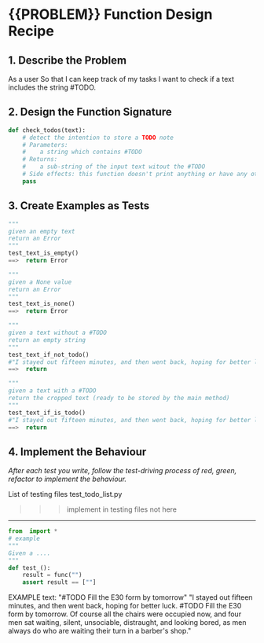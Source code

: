 # {{PROBLEM}} Function Design Recipe

## 1. Describe the Problem

As a user
So that I can keep track of my tasks
I want to check if a text includes the string #TODO.


## 2. Design the Function Signature


```python
def check_todos(text):
    # detect the intention to store a TODO note
    # Parameters:
    #    a string which contains #TODO 
    # Returns:
    #    a sub-string of the input text witout the #TODO  
    # Side effects: this function doesn't print anything or have any other side-effects
    pass 
```

## 3. Create Examples as Tests

```python
"""
given an empty text
return an Error 
"""
test_text_is_empty()
==>  return Error

"""
given a None value
return an Error
"""
test_text_is_none()
==>  return Error

"""
given a text without a #TODO
return an empty string
"""
test_text_if_not_todo()
#"I stayed out fifteen minutes, and then went back, hoping for better luck. Fill the E30 form by tomorrow.")
==>  return

"""
given a text with a #TODO
return the cropped text (ready to be stored by the main method)
"""
test_text_if_is_todo()
#"I stayed out fifteen minutes, and then went back, hoping for better luck. #TODO Fill the E30 form by tomorrow.")
==>  return
```


## 4. Implement the Behaviour

_After each test you write, follow the test-driving process of red, green, refactor to implement the behaviour._


List of testing files
    test_todo_list.py

>>> implement in testing files not here
----------------------------

```python
from  import *
# example
"""
Given a ....
"""
def test_():
    result = func("")
    assert result == [""]

```


EXAMPLE text:
"#TODO Fill the E30 form by tomorrow"
"I stayed out fifteen minutes, and then went back, hoping for better luck. #TODO Fill the E30 form by tomorrow. Of course all the chairs were occupied now, and four men sat waiting, silent, unsociable, distraught, and looking bored, as men always do who are waiting their turn in a barber's shop."